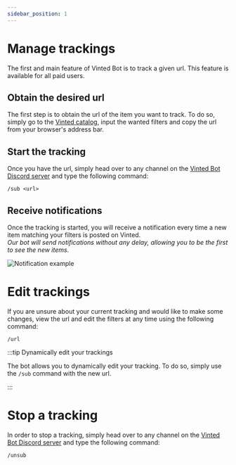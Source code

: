 ```yaml
---
sidebar_position: 1
---
```


# Manage trackings

The first and main feature of Vinted Bot is to track a given url. This feature is available for all paid users.

## Obtain the desired url

The first step is to obtain the url of the item you want to track. To do so, simply go to the [Vinted catalog](https://vinted.co.uk/catalog), input the wanted filters and copy the url from your browser's address bar.

## Start the tracking

Once you have the url, simply head over to any channel on the [Vinted Bot Discord server](https://discord.gg/W6MRNaXwQ8) and type the following command:

```
/sub <url>
```

## Receive notifications

Once the tracking is started, you will receive a notification every time a new item matching your filters is posted on Vinted.  
_Our bot will send notifications without any delay, allowing you to be the first to see the new items._

![Notification example](/img/notification.png)

# Edit trackings

If you are unsure about your current tracking and would like to make some changes, view the url and edit the filters at any time using the following command:

```
/url
```

:::tip Dynamically edit your trackings

The bot allows you to dynamically edit your tracking. To do so, simply use the `/sub` command with the new url.

:::

# Stop a tracking

In order to stop a tracking, simply head over to any channel on the [Vinted Bot Discord server](https://discord.gg/W6MRNaXwQ8) and type the following command:

```
/unsub
```
